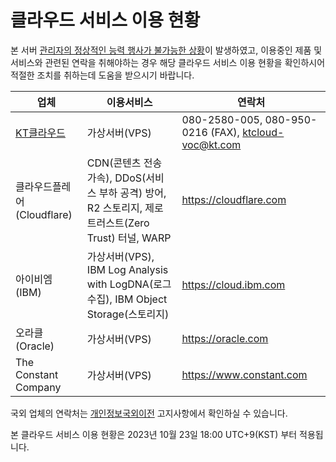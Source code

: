 # 클라우드 서비스 이용 현황

본 서버 [관리자의 정상적인 능력 행사가 불가능한 상황](site_extended_description.md)이 발생하였고, 이용중인 제품 및 서비스와 관련된 연락을 취해야하는 경우 해당 클라우드 서비스 이용 현황을 확인하시어 적절한 조치를 취하는데 도움을 받으시기 바랍니다.

|업체|이용서비스|연락처|
|---|---|---|
|[KT클라우드](https://cloud.kt.com/)|가상서버(VPS)|080-2580-005, 080-950-0216 (FAX), ktcloud-voc@kt.com|
|클라우드플레어(Cloudflare)|CDN(콘텐츠 전송 가속), DDoS(서비스 부하 공격) 방어, R2 스토리지, 제로 트러스트(Zero Trust) 터널, WARP|https://cloudflare.com|
|아이비엠(IBM)|가상서버(VPS), IBM Log Analysis with LogDNA(로그수집), IBM Object Storage(스토리지)|https://cloud.ibm.com|
|오라클(Oracle)|가상서버(VPS)|https://oracle.com|
|The Constant Company|가상서버(VPS)|https://www.constant.com|

국외 업체의 연락처는 [개인정보국외이전](hosting_locations.md) 고지사항에서 확인하실 수 있습니다.

본 클라우드 서비스 이용 현황은 2023년 10월 23일 18:00 UTC+9(KST) 부터 적용됩니다.
